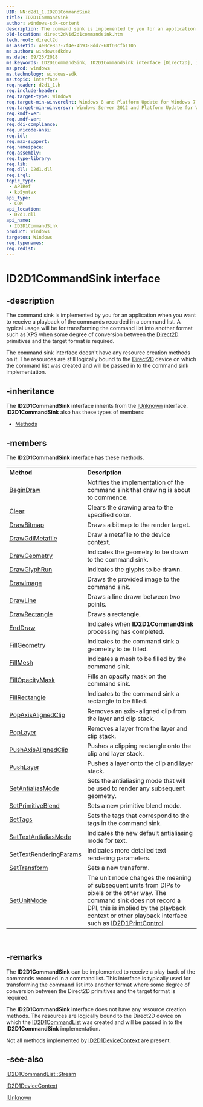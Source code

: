 ```yaml
---
UID: NN:d2d1_1.ID2D1CommandSink
title: ID2D1CommandSink
author: windows-sdk-content
description: The command sink is implemented by you for an application when you want to receive a playback of the commands recorded in a command list.
old-location: direct2d\id2d1commandsink.htm
tech.root: direct2d
ms.assetid: 4e0ce837-7f4e-4b93-8dd7-68f60cfb1105
ms.author: windowssdkdev
ms.date: 09/25/2018
ms.keywords: ID2D1CommandSink, ID2D1CommandSink interface [Direct2D], ID2D1CommandSink interface [Direct2D],described, d2d1_1/ID2D1CommandSink, direct2d.id2d1commandsink
ms.prod: windows
ms.technology: windows-sdk
ms.topic: interface
req.header: d2d1_1.h
req.include-header: 
req.target-type: Windows
req.target-min-winverclnt: Windows 8 and Platform Update for Windows 7 [desktop apps \| UWP apps]
req.target-min-winversvr: Windows Server 2012 and Platform Update for Windows Server 2008 R2 [desktop apps \| UWP apps]
req.kmdf-ver: 
req.umdf-ver: 
req.ddi-compliance: 
req.unicode-ansi: 
req.idl: 
req.max-support: 
req.namespace: 
req.assembly: 
req.type-library: 
req.lib: 
req.dll: D2d1.dll
req.irql: 
topic_type:
 - APIRef
 - kbSyntax
api_type:
 - COM
api_location:
 - D2d1.dll
api_name:
 - ID2D1CommandSink
product: Windows
targetos: Windows
req.typenames: 
req.redist: 
---
```


# ID2D1CommandSink interface


## -description



The command sink is implemented by you for an application when you want to receive a playback of the commands recorded in a command list. A typical usage will be for transforming the command list into another format such as XPS when some degree of conversion between the <a href="https://msdn.microsoft.com/03b3b91c-9751-4f8d-af24-85067f06930b">Direct2D</a> primitives and the target format is required.



The command sink interface doesn't have any resource creation methods on it. The resources are still logically bound to the <a href="https://msdn.microsoft.com/03b3b91c-9751-4f8d-af24-85067f06930b">Direct2D</a> device on which the command list was created and will be passed in to the command sink implementation.




## -inheritance

The <b xmlns:loc="http://microsoft.com/wdcml/l10n">ID2D1CommandSink</b> interface inherits from the <a href="https://msdn.microsoft.com/33f1d79a-33fc-4ce5-a372-e08bda378332">IUnknown</a> interface. <b>ID2D1CommandSink</b> also has these types of members:
<ul>
<li><a href="https://docs.microsoft.com/">Methods</a></li>
</ul>

## -members

The <b>ID2D1CommandSink</b> interface has these methods.
<table class="members" id="memberListMethods">
<tr>
<th align="left" width="37%">Method</th>
<th align="left" width="63%">Description</th>
</tr>
<tr data="declared;">
<td align="left" width="37%">
<a href="https://msdn.microsoft.com/acadc36f-5028-4f8f-93c6-7fbc0de3c3d5">BeginDraw</a>
</td>
<td align="left" width="63%">
Notifies the implementation of the command sink that drawing is about to commence.

</td>
</tr>
<tr data="declared;">
<td align="left" width="37%">
<a href="https://msdn.microsoft.com/d91bb6b2-ecc8-4c16-95fc-c0cb7bbe80e3">Clear</a>
</td>
<td align="left" width="63%">
Clears the drawing area to the specified color. 



</td>
</tr>
<tr data="declared;">
<td align="left" width="37%">
<a href="https://msdn.microsoft.com/95F73EBD-989E-4FB1-B1D2-86642E99FA3E">DrawBitmap</a>
</td>
<td align="left" width="63%">
Draws a bitmap to the render target.

</td>
</tr>
<tr data="declared;">
<td align="left" width="37%">
<a href="https://msdn.microsoft.com/5D986C99-BB7D-4A46-A147-E907F1031E92">DrawGdiMetafile</a>
</td>
<td align="left" width="63%">
Draw a metafile to the device context.

</td>
</tr>
<tr data="declared;">
<td align="left" width="37%">
<a href="https://msdn.microsoft.com/ff91dd6c-0604-44aa-a30c-6b531cc3fb58">DrawGeometry</a>
</td>
<td align="left" width="63%">
Indicates the geometry to be drawn to the command sink.

</td>
</tr>
<tr data="declared;">
<td align="left" width="37%">
<a href="https://msdn.microsoft.com/5b40a999-0046-458e-b7bc-95037d73833c">DrawGlyphRun</a>
</td>
<td align="left" width="63%">
Indicates the glyphs to be drawn.

</td>
</tr>
<tr data="declared;">
<td align="left" width="37%">
<a href="https://msdn.microsoft.com/1235dd6d-8495-4a92-96b7-4d741d9e296f">DrawImage</a>
</td>
<td align="left" width="63%">
Draws the provided image to the command sink.  

</td>
</tr>
<tr data="declared;">
<td align="left" width="37%">
<a href="https://msdn.microsoft.com/3c47b5af-d258-42f8-b329-eb28d9485d3a">DrawLine</a>
</td>
<td align="left" width="63%">
Draws a line drawn between two points.

</td>
</tr>
<tr data="declared;">
<td align="left" width="37%">
<a href="https://msdn.microsoft.com/93c617fb-3c9d-4735-a077-7a3a58033369">DrawRectangle</a>
</td>
<td align="left" width="63%">
Draws a rectangle.

</td>
</tr>
<tr data="declared;">
<td align="left" width="37%">
<a href="https://msdn.microsoft.com/7324d66b-b415-4e07-9fe3-d79a1c0a49b0">EndDraw</a>
</td>
<td align="left" width="63%">
Indicates when  <b>ID2D1CommandSink</b> processing has completed.

</td>
</tr>
<tr data="declared;">
<td align="left" width="37%">
<a href="https://msdn.microsoft.com/04e93b19-f3a7-4196-bce0-e656d48116ef">FillGeometry</a>
</td>
<td align="left" width="63%">
Indicates to the command sink a geometry to be filled.

</td>
</tr>
<tr data="declared;">
<td align="left" width="37%">
<a href="https://msdn.microsoft.com/b81ac1d2-06bb-4d39-b03d-c0abf7267c3a">FillMesh</a>
</td>
<td align="left" width="63%">
Indicates a mesh to be filled by the command sink.

</td>
</tr>
<tr data="declared;">
<td align="left" width="37%">
<a href="https://msdn.microsoft.com/c125b2db-0786-4bda-b31f-de05ba72afa1">FillOpacityMask</a>
</td>
<td align="left" width="63%">
Fills an opacity mask on the command sink.

</td>
</tr>
<tr data="declared;">
<td align="left" width="37%">
<a href="https://msdn.microsoft.com/c970a962-8d03-4de8-9252-9babfa411e5f">FillRectangle</a>
</td>
<td align="left" width="63%">
Indicates to the command sink a rectangle to be filled.

</td>
</tr>
<tr data="declared;">
<td align="left" width="37%">
<a href="https://msdn.microsoft.com/602cede8-dce1-4032-b099-b8088bc57459">PopAxisAlignedClip</a>
</td>
<td align="left" width="63%">
Removes an axis-aligned clip from the layer and clip stack.

</td>
</tr>
<tr data="declared;">
<td align="left" width="37%">
<a href="https://msdn.microsoft.com/885fb53b-da63-4c46-8ca2-306fd430858b">PopLayer</a>
</td>
<td align="left" width="63%">
Removes  a layer from the layer and clip stack.

</td>
</tr>
<tr data="declared;">
<td align="left" width="37%">
<a href="https://msdn.microsoft.com/09e20780-2ebd-417e-9953-421f49dba4dd">PushAxisAlignedClip</a>
</td>
<td align="left" width="63%">
Pushes a clipping rectangle onto the clip and layer stack.

</td>
</tr>
<tr data="declared;">
<td align="left" width="37%">
<a href="https://msdn.microsoft.com/071d7d7a-12d7-4611-812c-103e2b9a5e56">PushLayer</a>
</td>
<td align="left" width="63%">
Pushes a layer onto the clip and layer stack.

</td>
</tr>
<tr data="declared;">
<td align="left" width="37%">
<a href="https://msdn.microsoft.com/335cb9e7-56da-4971-b6d1-94292a6a771a">SetAntialiasMode</a>
</td>
<td align="left" width="63%">
Sets the antialiasing mode that will be used to render any subsequent geometry.

</td>
</tr>
<tr data="declared;">
<td align="left" width="37%">
<a href="https://msdn.microsoft.com/80b7047f-1200-4dc9-bc64-96678524a449">SetPrimitiveBlend</a>
</td>
<td align="left" width="63%">
Sets a new primitive blend mode.

</td>
</tr>
<tr data="declared;">
<td align="left" width="37%">
<a href="https://msdn.microsoft.com/56898541-8c4a-4dbb-aa34-cc957b1f17ff">SetTags</a>
</td>
<td align="left" width="63%">
Sets the tags that correspond to the tags in the command sink.

</td>
</tr>
<tr data="declared;">
<td align="left" width="37%">
<a href="https://msdn.microsoft.com/c6bd9c50-b0a5-4d5e-b554-1c4caa6d8e00">SetTextAntialiasMode</a>
</td>
<td align="left" width="63%">
Indicates the new default antialiasing mode for text.

</td>
</tr>
<tr data="declared;">
<td align="left" width="37%">
<a href="https://msdn.microsoft.com/e847f2e3-6d2d-45e6-b1ef-bf393ed53e2b">SetTextRenderingParams</a>
</td>
<td align="left" width="63%">
Indicates more detailed text rendering parameters.

</td>
</tr>
<tr data="declared;">
<td align="left" width="37%">
<a href="https://msdn.microsoft.com/bc284b13-cf22-45aa-b80c-0750622f5284">SetTransform</a>
</td>
<td align="left" width="63%">
Sets a new transform.

</td>
</tr>
<tr data="declared;">
<td align="left" width="37%">
<a href="https://msdn.microsoft.com/e524aa51-2499-4333-9562-a4893666b666">SetUnitMode</a>
</td>
<td align="left" width="63%">
The unit mode changes the meaning of subsequent units from DIPs to pixels  or the other way. The command sink does not record a DPI, this is implied by the playback context or other playback interface such as <a href="https://msdn.microsoft.com/0E8D8218-0671-44A2-AD6E-13BB0B4EB66C">ID2D1PrintControl</a>.

</td>
</tr>
</table> 


## -remarks



The <b>ID2D1CommandSink</b> can be implemented to receive a play-back of the commands recorded in a command list. This interface is typically used for transforming the command list into another format  where some degree of conversion between the Direct2D primitives and the target format is required.
      
      

The <b>ID2D1CommandSink</b> interface does not have any resource creation methods. The resources are logically bound to the Direct2D device on which the <a href="https://msdn.microsoft.com/30b89f53-d20b-4070-abcd-ef95813130d1">ID2D1CommandList</a> was created and will be passed in to the <b>ID2D1CommandSink</b> implementation.
      
      

Not all methods implemented by <a href="https://msdn.microsoft.com/a54dd628-c2a2-4b04-9ced-7749a395f187">ID2D1DeviceContext</a> are present.




## -see-also




<a href="https://msdn.microsoft.com/52e6da86-c7c6-48e7-b0ff-a54770663f14">ID2D1CommandList::Stream</a>



<a href="https://msdn.microsoft.com/a54dd628-c2a2-4b04-9ced-7749a395f187">ID2D1DeviceContext</a>



<a href="https://msdn.microsoft.com/33f1d79a-33fc-4ce5-a372-e08bda378332">IUnknown</a>
 

 

